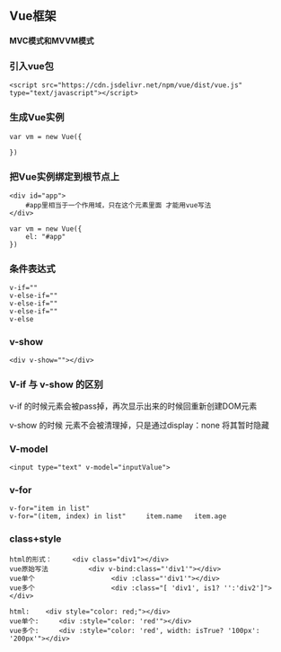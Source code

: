 ## Vue框架

#### MVC模式和MVVM模式





### 引入vue包

```
<script src="https://cdn.jsdelivr.net/npm/vue/dist/vue.js" type="text/javascript"></script>
```



### 生成Vue实例

```
var vm = new Vue({

})
```



### 把Vue实例绑定到根节点上

```
<div id="app">
	#app里相当于一个作用域，只在这个元素里面 才能用vue写法
</div>

var vm = new Vue({
	el: "#app"
})
```



### 条件表达式

```
v-if=""
v-else-if=""
v-else-if=""
v-else-if=""
v-else
```



### v-show

```
<div v-show=""></div>
```



### V-if 与 v-show 的区别

v-if 的时候元素会被pass掉，再次显示出来的时候回重新创建DOM元素

v-show 的时候 元素不会被清理掉，只是通过display：none 将其暂时隐藏



### V-model

```
<input type="text" v-model="inputValue">
```



### v-for

```
v-for="item in list"
v-for="(item, index) in list"     item.name   item.age
```



### class+style

```
html的形式：     <div class="div1"></div>
vue原始写法			 <div v-bind:class="'div1'"></div>
vue单个					<div :class="'div1'"></div>
vue多个					<div :class="[ 'div1', is1? '':'div2']"></div>

html:    <div style="color: red;"></div>
vue单个:     <div :style="color: 'red'"></div>
vue多个:     <div :style="color: 'red', width: isTrue? '100px': '200px'"></div>
```







